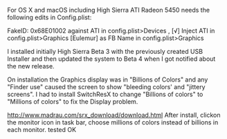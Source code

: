 For OS X and macOS including High Sierra ATI Radeon 5450 needs the following edits in Config.plist:

FakeID: 0x68E01002 against ATI in config.plist>Devices ,
[√] Inject ATI in config.plist>Graphics
[Eulemur] as FB Name in config.plist>Graphics

I installed initially High Sierra Beta 3 with the previously created USB Installer and then updated the system to Beta 4 when I got notified about the new release.

On installation the Graphics display was in "Billions of Colors" and any "Finder use" caused the screen to show "bleeding colors' and "jittery screens". I had to install SwitchResX to change "Billions of colors" to "Millions of colors" to fix the Display problem.

http://www.madrau.com/srx_download/download.html
After install, clickon the monitor icon in task bar, choose millions of colors instead of billions in each monitor. tested OK
